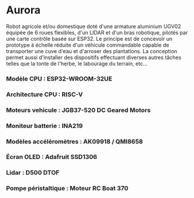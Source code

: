 # Aurora
Robot agricole et/ou domestique doté d'une armature aluminium UGV02 équipée de 6 roues flexibles, d'un LIDAR et d'un bras robotique, pilotés par une carte contrôle basée sur ESP32. Le principe est de concevoir un prototype à échelle réduite d'un véhicule commandable capable de transporter une cuve d'eau et d'arroser des plantations. La conception permet aussi d'installer des dispositifs effectuant diverses autres tâches telles que la tonte de l'herbe, le labourage du terrain, etc...

### Modèle CPU : ESP32-WROOM-32UE
### Architecture CPU : RISC-V
### Moteurs vehicule : JGB37-520 DC Geared Motors
### Moniteur batterie : INA219
### Modèles accéléromètres : AK09918 / QMI8658
### Écran OLED : Adafruit SSD1306
### Lidar : D500 DTOF
### Pompe péristaltique : Moteur RC Boat 370
